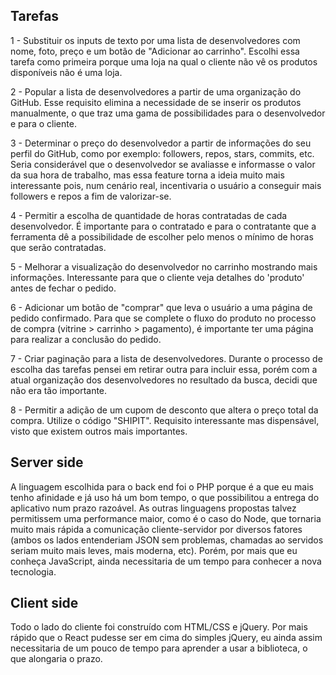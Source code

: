 ## Tarefas

1 - Substituir os inputs de texto por uma lista de desenvolvedores com nome, foto, preço e um botão de "Adicionar ao carrinho".
Escolhi essa tarefa como primeira porque uma loja na qual o cliente não vê os produtos disponíveis não é uma loja.

2 - Popular a lista de desenvolvedores a partir de uma organização do GitHub.
Esse requisito elimina a necessidade de se inserir os produtos manualmente, o que traz uma gama de possibilidades para o desenvolvedor e para o cliente.

3 - Determinar o preço do desenvolvedor a partir de informações do seu perfil do GitHub, como por exemplo: followers, repos, stars, commits, etc.
Seria considerável que o desenvolvedor se avaliasse e informasse o valor da sua hora de trabalho, mas essa feature torna a ideia muito mais interessante pois, num cenário real, incentivaria o usuário a conseguir mais followers e repos a fim de valorizar-se.

4 - Permitir a escolha de quantidade de horas contratadas de cada desenvolvedor.
É importante para o contratado e para o contratante que a ferramenta dê a possibilidade de escolher pelo menos o mínimo de horas que serão contratadas.

5 - Melhorar a visualização do desenvolvedor no carrinho mostrando mais informações.
Interessante para que o cliente veja detalhes do 'produto' antes de fechar o pedido.

6 - Adicionar um botão de "comprar" que leva o usuário a uma página de pedido confirmado.
Para que se complete o fluxo do produto no processo de compra (vitrine > carrinho > pagamento), é importante ter uma página para realizar a conclusão do pedido.

7 - Criar paginação para a lista de desenvolvedores.
Durante o processo de escolha das tarefas pensei em retirar outra para incluir essa, porém com a atual organização dos desenvolvedores no resultado da busca, decidi que não era tão importante.

8 - Permitir a adição de um cupom de desconto que altera o preço total da compra. Utilize o código "SHIPIT".
Requisito interessante mas dispensável, visto que existem outros mais importantes.

## Server side

A linguagem escolhida para o back end foi o PHP porque é a que eu mais tenho afinidade e já uso há um bom tempo, o que possibilitou a entrega do aplicativo num prazo razoável. As outras linguagens propostas talvez permitissem uma performance maior, como é o caso do Node, que tornaria muito mais rápida a comunicação cliente-servidor por diversos fatores (ambos os lados entenderiam JSON sem problemas, chamadas ao servidos seriam muito mais leves, mais moderna, etc). Porém, por mais que eu conheça JavaScript, ainda necessitaria de um tempo para conhecer a nova tecnologia.

## Client side

Todo o lado do cliente foi construído com HTML/CSS e jQuery. Por mais rápido que o React pudesse ser em cima do simples jQuery, eu ainda assim necessitaria de um pouco de tempo para aprender a usar a biblioteca, o que alongaria o prazo. 
